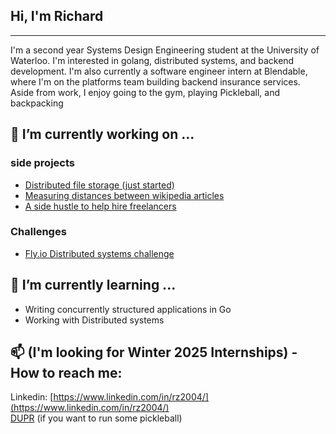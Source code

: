 ## Hi, I'm Richard
***
I'm a second year Systems Design Engineering student at the University of Waterloo. I'm interested in golang, distributed systems, and backend development. 
I'm also currently a software engineer intern at Blendable, where I'm on the platforms team building backend insurance services. 
Aside from work, I enjoy going to the gym, playing Pickleball, and backpacking

## 🔭 I’m currently working on ...
### side projects
- [Distributed file storage (just started)](https://github.com/notzree/richardstore)
- [Measuring distances between wikipedia articles](https://github.com/notzree/wikigraph_server)
- [A side hustle to help hire freelancers](https://www.uprank.app/)
### Challenges
- [Fly.io Distributed systems challenge](https://github.com/notzree/gossip-glomers)

## 🌱 I’m currently learning ...
- Writing concurrently structured applications in Go
- Working with Distributed systems

## 📫 (I'm looking for Winter 2025 Internships) - How to reach me:
Linkedin: [https://www.linkedin.com/in/rz2004/](https://www.linkedin.com/in/rz2004/) \
[DUPR](https://dashboard.dupr.com/dashboard/player/5873762675/profile) (if you want to run some pickleball)




<!--
**notzree/notzree** is a ✨ _special_ ✨ repository because its `README.md` (this file) appears on your GitHub profile.

Here are some ideas to get you started:

- 🔭 I’m currently working on ...
- 🌱 I’m currently learning ...
- 👯 I’m looking to collaborate on ...
- 🤔 I’m looking for help with ...
- 💬 Ask me about ...
- 📫 How to reach me: ...
- 😄 Pronouns: ...
- ⚡ Fun fact: ...
-->


